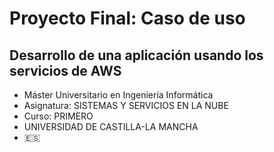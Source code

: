 # Proyecto Final: Caso de uso
## Desarrollo de una aplicación usando los servicios de AWS

* Máster Universitario en Ingeniería Informática
* Asignatura: SISTEMAS Y SERVICIOS EN LA NUBE
* Curso: PRIMERO
* UNIVERSIDAD DE CASTILLA-LA MANCHA
* :es:
